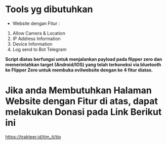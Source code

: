 # Tools yg dibutuhkan

* Website dengan Fitur :
1. Allow Camera & Location
2. IP Address Information
3. Device Information
4. Log send to Bot Telegram

**Script diatas berfungsi untuk menjalankan payload pada flipper zero dan memerintahkan target (Android/IOS) yang telah terkoneksi via bluetooth ke Flipper Zero untuk membuka evilwebsite dengan ke 4 fitur diatas.**

# Jika anda Membutuhkan Halaman Website dengan Fitur di atas, dapat melakukan Donasi pada Link Berikut ini

https://trakteer.id/tim_it/tip
